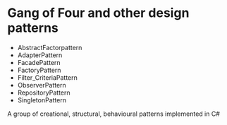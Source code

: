 
# Gang of Four and other design patterns
- AbstractFactorpattern
- AdapterPattern
- FacadePattern 
- FactoryPattern
- Filter_CriteriaPattern
- ObserverPattern
- RepositoryPattern 
- SingletonPattern 

A group of creational, structural, behavioural patterns implemented in C#
